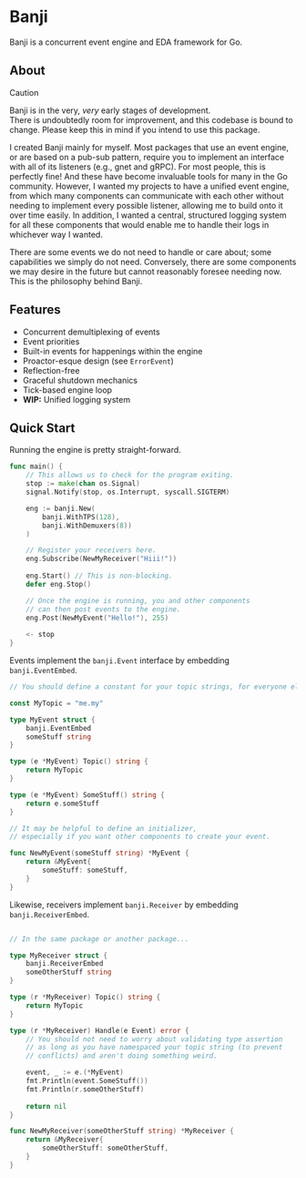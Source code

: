 # Banji

Banji is a concurrent event engine and EDA framework for Go.

## About

> [!CAUTION]
> Banji is in the very, _very_ early stages of development.
> \
> There is undoubtedly room for improvement, and this codebase is bound to change. Please keep this in mind if you
> intend to use this package.

I created Banji mainly for myself. Most packages that use an event engine, or are based on a pub-sub pattern, require
you to implement an interface with all of its listeners (e.g., gnet and gRPC). For most people, this is perfectly fine!
And these have become invaluable tools for many in the Go community. However, I wanted my projects to have a unified
event engine, from which many components can communicate with each other without needing to implement every possible
listener, allowing me to build onto it over time easily. In addition, I wanted a central, structured logging system for
all these components that would enable me to handle their logs in whichever way I wanted.

There are some events we do not need to handle or care about; some capabilities we simply do not need. Conversely, there
are some components we may desire in the future but cannot reasonably foresee needing now. This is the philosophy behind
Banji.

## Features

- Concurrent demultiplexing of events
- Event priorities
- Built-in events for happenings within the engine
- Proactor-esque design (see `ErrorEvent`)
- Reflection-free
- Graceful shutdown mechanics
- Tick-based engine loop
- **WIP:** Unified logging system

## Quick Start

Running the engine is pretty straight-forward.

```go
func main() {
    // This allows us to check for the program exiting.
    stop := make(chan os.Signal)
    signal.Notify(stop, os.Interrupt, syscall.SIGTERM)

    eng := banji.New(
        banji.WithTPS(128),
        banji.WithDemuxers(8))
    )

    // Register your receivers here.
    eng.Subscribe(NewMyReceiver("Hiii!"))
	
    eng.Start() // This is non-blocking.
    defer eng.Stop()

    // Once the engine is running, you and other components
    // can then post events to the engine.
    eng.Post(NewMyEvent("Hello!"), 255)
    
    <- stop
}
```

Events implement the `banji.Event` interface by embedding `banji.EventEmbed`.

```go
// You should define a constant for your topic strings, for everyone else's sake.

const MyTopic = "me.my"

type MyEvent struct {
    banji.EventEmbed
    someStuff string
}

type (e *MyEvent) Topic() string {
    return MyTopic
}

type (e *MyEvent) SomeStuff() string {
    return e.someStuff
}

// It may be helpful to define an initializer,
// especially if you want other components to create your event.

func NewMyEvent(someStuff string) *MyEvent {
    return &MyEvent{
        someStuff: someStuff,
    }
}

```

Likewise, receivers implement `banji.Receiver` by embedding `banji.ReceiverEmbed`.

```go

// In the same package or another package...

type MyReceiver struct {
    banji.ReceiverEmbed
    someOtherStuff string
}

type (r *MyReceiver) Topic() string {
    return MyTopic
}

type (r *MyReceiver) Handle(e Event) error {
    // You should not need to worry about validating type assertion
    // as long as you have namespaced your topic string (to prevent
    // conflicts) and aren't doing something weird.

    event, _ := e.(*MyEvent)
    fmt.Println(event.SomeStuff())
    fmt.Println(r.someOtherStuff)
	
    return nil
}

func NewMyReceiver(someOtherStuff string) *MyReceiver {
    return &MyReceiver{
        someOtherStuff: someOtherStuff,
    }
}

```